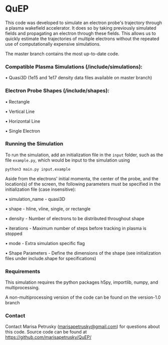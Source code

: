 # QuEP

This code was developed to simulate an electron probe's trajectory through a plasma wakefield accelerator. It does so by taking previously simulated fields and propagating an electron through these fields. This allows us to quickly estimate the trajectories of multiple electrons without the repeated use of computationally expensive simulations.

The master branch contains the most up-to-date code.

### Compatible Plasma Simulations (/include/simulations):

• Quasi3D (1e15 and 1e17 density data files available on master branch)

### Electron Probe Shapes (/include/shapes):

• Rectangle

• Vertical Line

• Horizontal Line

• Single Electron

### Running the Simulation
To run the simulation, add an initialization file in the `input` folder, such as the file `example.py`, which would be input to the simulation using
```
python3 main.py input.example
```

Aside from the electrons' initial momenta, the center of the probe, and the location(s) of the screen, the following parameters must be specified in the initialization file (case insensitive):

• simulation_name - quasi3D

• shape - hline, vline, single, or rectangle

• density - Number of electrons to be distributed throughout shape

• iterations - Maximum number of steps before tracking in plasma is stopped

• mode - Extra simulation specific flag

• Shape Parameters - Define the dimensions of the shape (see initialization files under include.shape for specifications)

### Requirements
This simulation requires the python packages h5py, importlib, numpy, and multiprocessing.

A non-multiprocessing version of the code can be found on the version-1.0 branch

### Contact
Contact Marisa Petrusky (marisapetrusky@gmail.com) for questions about this code. Source code can be found at https://github.com/marisapetrusky/QuEP/
